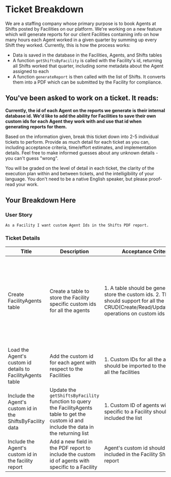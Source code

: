 # Ticket Breakdown
We are a staffing company whose primary purpose is to book Agents at Shifts posted by Facilities on our platform. We're working on a new feature which will generate reports for our client Facilities containing info on how many hours each Agent worked in a given quarter by summing up every Shift they worked. Currently, this is how the process works:

- Data is saved in the database in the Facilities, Agents, and Shifts tables
- A function `getShiftsByFacility` is called with the Facility's id, returning all Shifts worked that quarter, including some metadata about the Agent assigned to each
- A function `generateReport` is then called with the list of Shifts. It converts them into a PDF which can be submitted by the Facility for compliance.

## You've been asked to work on a ticket. It reads:

**Currently, the id of each Agent on the reports we generate is their internal database id. We'd like to add the ability for Facilities to save their own custom ids for each Agent they work with and use that id when generating reports for them.**


Based on the information given, break this ticket down into 2-5 individual tickets to perform. Provide as much detail for each ticket as you can, including acceptance criteria, time/effort estimates, and implementation details. Feel free to make informed guesses about any unknown details - you can't guess "wrong".


You will be graded on the level of detail in each ticket, the clarity of the execution plan within and between tickets, and the intelligibility of your language. You don't need to be a native English speaker, but please proof-read your work.

## Your Breakdown Here

### User Story
    As a Facility I want custom Agent Ids in the Shifts PDF report.

### Ticket Details

| Title | Description | Acceptance Criteria | Estimation | Implementation Details | Assumption |
|-------|-------------|---------------------|------------|------------------------|------------|
| Create FacilityAgents table | Create a table to store the Facility specific custom ids for all the agents | 1. A table should be generated to store the custom ids. 2. The table should support for all the CRUD(Create/Read/Update/Delete) operations on custom ids || Schema details: ```id: integer, facility_id: integer(foreign_key to Facility table), agent_id: integer(foreign_key to Agent table), custom_id: string, created_at: timestamp, created_by: integer(foreign_key to User table), updated_at: timestamp, updated_by: integer(foreign_key to User table), deleted_at: timestamp, delelted_by: integer(foreign_key to User table)```||
| Load the Agent's custom id details to FacilityAgents table | Add the custom id for each agent with respect to the Facilities | 1. Custom IDs for all the agents should be imported to the table for all the facilities || Create a function `importFacilityAgentsData` which accepts facility level custom ids and import the data to the table| All the Facility data are available |
| Include the Agent's custom id in the ShiftsByFacility data | Update the `getShiftsByFacility` function to query the FacilityAgents table to get the custom id and include the data in the returning list | 1. Custom ID of agents with specific to a Facility should be included the list ||||
| Include the Agent's custom id in the facility report | Add a new field in the PDF report to include the custom id of agents with specific to a Facility | Agent's custom id should be included in the Facility Shifts detail report|||
